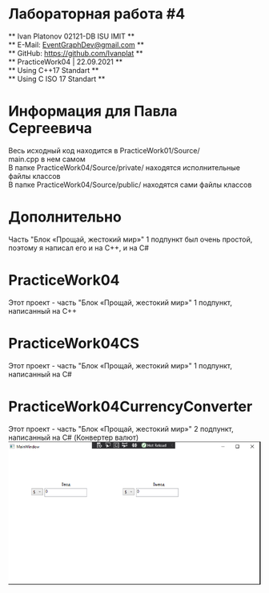 # Лабораторная работа #4  
** Ivan Platonov 02121-DB ISU IMIT **  
** E-Mail: EventGraphDev@gmail.com **  
** GitHub: https://github.com/Ivanplat **  
** PracticeWork04 | 22.09.2021 **  
** Using C++17 Standart **  
** Using C ISO 17 Standart **  

# Информация для Павла Сергеевича   
Весь исходный код находится в PracticeWork01/Source/  
main.cpp в нем самом  
В папке PracticeWork04/Source/private/ находятся исполнительные файлы классов  
В папке PracticeWork04/Source/public/ находятся сами файлы классов  

# Дополнительно  
Часть "Блок «Прощай, жестокий мир»" 1 подпункт был очень простой, поэтому я написал его и на C++, и на C#  

# PracticeWork04  
Этот проект - часть "Блок «Прощай, жестокий мир»" 1 подпункт, написанный на C++  
  
# PracticeWork04CS 
Этот проект - часть "Блок «Прощай, жестокий мир»" 1 подпункт, написанный на C#  

# PracticeWork04CurrencyConverter  
Этот проект - часть "Блок «Прощай, жестокий мир»" 2 подпункт, написанный на C# (Конвертер валют)  
![img](https://github.com/Ivanplat/PracticeWork04/blob/master/fig01.PNG "Fig.1")


 
